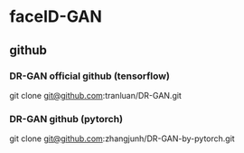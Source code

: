 # faceID-GAN


## github

### DR-GAN official github (tensorflow)
git clone git@github.com:tranluan/DR-GAN.git
### DR-GAN github (pytorch)
git clone git@github.com:zhangjunh/DR-GAN-by-pytorch.git